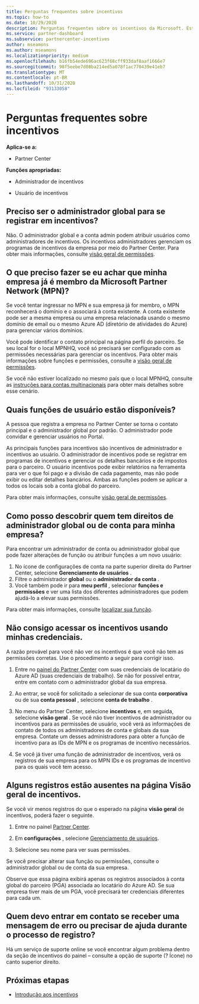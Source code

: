 ```yaml
---
title: Perguntas frequentes sobre incentivos
ms.topic: how-to
ms.date: 10/29/2020
description: Perguntas frequentes sobre os incentivos da Microsoft. Este artigo inclui perguntas sobre funções de usuário, como registrar ou o que fazer sobre mensagens de erro.
ms.service: partner-dashboard
ms.subservice: partnercenter-incentives
author: mseamons
ms.author: mseamons
ms.localizationpriority: medium
ms.openlocfilehash: b16fb54ede696ac623f68cff933daf8aaf1666e7
ms.sourcegitcommit: 98f5eebe7d08ba214ed5a078f1ac770439e41eb7
ms.translationtype: MT
ms.contentlocale: pt-BR
ms.lasthandoff: 10/31/2020
ms.locfileid: "93133058"
---
```

# <a name="frequently-asked-questions-on-incentives"></a>Perguntas frequentes sobre incentivos

**Aplica-se a:**

- Partner Center

**Funções apropriadas:**

- Administrador de incentivos

- Usuário de incentivos

## <a name="do-i-need-to-be-the-global-admin-to-enroll-in-incentives"></a>Preciso ser o administrador global para se registrar em incentivos?

Não. O administrador global e a conta admin podem atribuir usuários como administradores de incentivos. Os incentivos administradores gerenciam os programas de incentivos da empresa por meio do Partner Center. Para obter mais informações, consulte [visão geral de permissões](permissions-overview.md).

## <a name="what-do-i-need-to-do-if-i-find-my-company-is-already-a-member-of-the-microsoft-partner-network-mpn"></a>O que preciso fazer se eu achar que minha empresa já é membro da Microsoft Partner Network (MPN)?

Se você tentar ingressar no MPN e sua empresa já for membro, o MPN reconhecerá o domínio e o associará à conta existente. A conta existente pode ser a mesma empresa ou uma empresa relacionada usando o mesmo domínio de email ou o mesmo Azure AD (diretório de atividades do Azure) para gerenciar vários domínios.

Você pode identificar o contato principal na página perfil do parceiro. Se seu local for o local MPNHQ, você só precisará ser configurado com as permissões necessárias para gerenciar os incentivos. Para obter mais informações sobre funções e permissões, consulte a [visão geral de permissões](permissions-overview.md).

Se você não estiver localizado no mesmo país que o local MPNHQ, consulte as [instruções para contas multinacionais](https://support.microsoft.com/help/4515619/special-considerations-for-multi-national-partners-joining-the-microso) para obter mais detalhes sobre esse cenário.

## <a name="what-user-roles-are-available"></a>Quais funções de usuário estão disponíveis?

A pessoa que registra a empresa no Partner Center se torna o contato principal e o administrador global por padrão. O administrador pode convidar e gerenciar usuários no Portal.

As principais funções para incentivos são incentivos de administrador e incentivos ao usuário. O administrador de incentivos pode se registrar em programas de incentivos e gerenciar os detalhes bancários e de impostos para o parceiro. O usuário incentivos pode exibir relatórios na ferramenta para ver o que foi pago e a divisão de cada pagamento, mas não pode exibir ou editar detalhes bancários. Ambas as funções podem se aplicar a todos os locais sob a conta global do parceiro.

Para obter mais informações, consulte [visão geral de permissões](permissions-overview.md).

## <a name="how-can-i-find-out-who-has-global-or-account-admin-rights-for-my-company"></a>Como posso descobrir quem tem direitos de administrador global ou de conta para minha empresa?

Para encontrar um administrador de conta ou administrador global que pode fazer alterações de função ou atribuir funções a um novo usuário:

1. No ícone de configurações de conta na parte superior direita do Partner Center, selecione **Gerenciamento de usuários** .
2. Filtre o administrador **global** ou o **administrador da conta** .
3. Você também pode ir para **meu perfil** , selecionar **funções e permissões** e ver uma lista dos diferentes administradores que podem ajudá-lo a elevar suas permissões.
 
Para obter mais informações, consulte [localizar sua função](find-your-role.md).  

## <a name="i-cant-access-incentives-using-my-credentials"></a>Não consigo acessar os incentivos usando minhas credenciais.

A razão provável para você não ver os incentivos é que você não tem as permissões corretas. Use o procedimento a seguir para corrigir isso.

1. Entre no [painel do Partner Center](https://partner.microsoft.com/dashboard/) com suas credenciais de locatário do Azure AD (suas credenciais de trabalho). Se não for possível entrar, entre em contato com o administrador global da sua empresa.

2. Ao entrar, se você for solicitado a selecionar de sua conta **corporativa** ou de sua **conta pessoal** , selecione **conta de trabalho** .

3. No menu do Partner Center, selecione **incentivos** e, em seguida, selecione **visão geral** . Se você não tiver incentivos de administrador ou incentivos para as permissões de usuário, você verá as informações de contato de todos os administradores de conta e globais da sua empresa. Contate um desses administradores para obter a função de incentivo para as IDs de MPN e os programas de incentivo necessários.

4. Se você já tiver uma função de administrador de incentivos, verá os registros de sua empresa para os MPN IDs e os programas de incentivo para os quais você tem acesso.

## <a name="some-enrollments-are-missing-from-the-incentives-overview-page"></a>Alguns registros estão ausentes na página Visão geral de incentivos.

Se você vir menos registros do que o esperado na página **visão geral** de incentivos, poderá fazer o seguinte.

1. Entre no painel [Partner Center](https://partner.microsoft.com/dashboard/).

2. Em **configurações** , selecione [Gerenciamento de usuários](https://partner.microsoft.com/pcv/users).

3. Selecione seu nome para ver suas permissões.

Se você precisar alterar sua função ou permissões, consulte o administrador global ou de conta da sua empresa.

Observe que essa página exibirá apenas os registros associados à conta global do parceiro (PGA) associada ao locatário do Azure AD. Se sua empresa tiver mais de um PGA, você precisará ter credenciais diferentes para cada um.

## <a name="who-should-i-contact-if-i-get-an-error-message-or-need-help-during-the-enrollment-process"></a>Quem devo entrar em contato se receber uma mensagem de erro ou precisar de ajuda durante o processo de registro?

Há um serviço de suporte online se você encontrar algum problema dentro da seção de incentivos do painel – consulte a opção de suporte (? Ícone) no canto superior direito.

## <a name="next-steps"></a>Próximas etapas

- [Introdução aos incentivos](incentives-get-started-intro.md)
